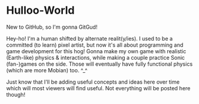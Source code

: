 # Hulloo-World
New to GitHub, so I'm gonna GitGud!


Hey-ho! I'm a human shifted by alternate realit(y/ies).
I used to be a committed (to learn) pixel artist, but now it's all about programming and game development for this hog!
Gonna make my own game with realistic (Earth-like) physics & interactions, while making a couple practice Sonic (fan-)games on the side. Those will eventually have fully functional physics (which are more Mobian) too. ^_^

Just know that I'll be adding useful concepts and ideas here over time which will most viewers will find useful. Not everything will be posted here though!
